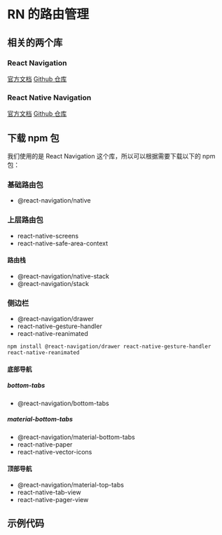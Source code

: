 # RN 的路由管理

## 相关的两个库

### React Navigation

[官方文档](https://reactnavigation.org/)
[Github 仓库](https://github.com/react-navigation/react-navigation)

### React Native Navigation

[官方文档](https://wix.github.io/react-native-navigation/docs/before-you-start/)
[Github 仓库](https://github.com/wix/react-native-navigation)

## 下载 npm 包

我们使用的是 React Navigation 这个库，所以可以根据需要下载以下的 npm 包：

### 基础路由包

- @react-navigation/native

### 上层路由包

- react-native-screens
- react-native-safe-area-context

#### 路由栈

- @react-navigation/native-stack
- @react-navigation/stack

### 侧边栏

- @react-navigation/drawer
- react-native-gesture-handler
- react-native-reanimated

```shell
npm install @react-navigation/drawer react-native-gesture-handler react-native-reanimated
```

#### 底部导航

##### bottom-tabs

- @react-navigation/bottom-tabs

##### material-bottom-tabs

- @react-navigation/material-bottom-tabs
- react-native-paper
- react-native-vector-icons

#### 顶部导航

- @react-navigation/material-top-tabs
- react-native-tab-view
- react-native-pager-view

## 示例代码
